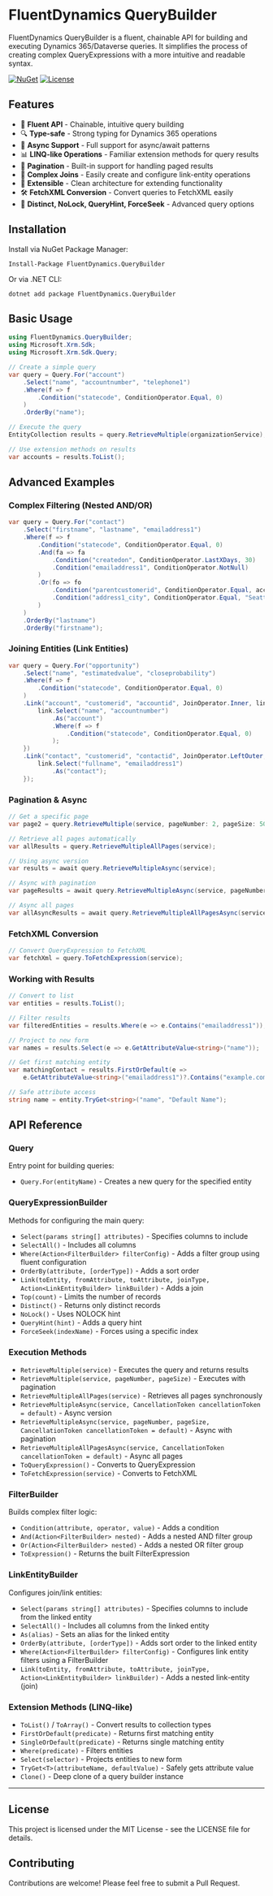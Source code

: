 # FluentDynamics QueryBuilder

FluentDynamics QueryBuilder is a fluent, chainable API for building and executing Dynamics 365/Dataverse queries. It simplifies the process of creating complex QueryExpressions with a more intuitive and readable syntax.

[![NuGet](https://img.shields.io/nuget/v/FluentDynamics.QueryBuilder.svg)](https://www.nuget.org/packages/FluentDynamics.QueryBuilder/)
[![License](https://img.shields.io/github/license/ulaserkus/fluent-dynamics)](LICENSE)

## Features

- 🔄 **Fluent API** - Chainable, intuitive query building
- 🔍 **Type-safe** - Strong typing for Dynamics 365 operations
- 🚀 **Async Support** - Full support for async/await patterns
- 📊 **LINQ-like Operations** - Familiar extension methods for query results
- 📑 **Pagination** - Built-in support for handling paged results
- 🔗 **Complex Joins** - Easily create and configure link-entity operations
- 🧩 **Extensible** - Clean architecture for extending functionality
- 🛠 **FetchXML Conversion** - Convert queries to FetchXML easily
- 🧮 **Distinct, NoLock, QueryHint, ForceSeek** - Advanced query options

## Installation

Install via NuGet Package Manager:

```
Install-Package FluentDynamics.QueryBuilder
```

Or via .NET CLI:

```
dotnet add package FluentDynamics.QueryBuilder
```

## Basic Usage

```csharp
using FluentDynamics.QueryBuilder;
using Microsoft.Xrm.Sdk;
using Microsoft.Xrm.Sdk.Query;

// Create a simple query
var query = Query.For("account")
    .Select("name", "accountnumber", "telephone1")
    .Where(f => f
        .Condition("statecode", ConditionOperator.Equal, 0)
    )
    .OrderBy("name");

// Execute the query
EntityCollection results = query.RetrieveMultiple(organizationService);

// Use extension methods on results
var accounts = results.ToList();
```

## Advanced Examples

### Complex Filtering (Nested AND/OR)

```csharp
var query = Query.For("contact")
    .Select("firstname", "lastname", "emailaddress1")
    .Where(f => f
        .Condition("statecode", ConditionOperator.Equal, 0)
        .And(fa => fa
            .Condition("createdon", ConditionOperator.LastXDays, 30)
            .Condition("emailaddress1", ConditionOperator.NotNull)
        )
        .Or(fo => fo
            .Condition("parentcustomerid", ConditionOperator.Equal, accountId)
            .Condition("address1_city", ConditionOperator.Equal, "Seattle")
        )
    )
    .OrderBy("lastname")
    .OrderBy("firstname");
```

### Joining Entities (Link Entities)

```csharp
var query = Query.For("opportunity")
    .Select("name", "estimatedvalue", "closeprobability")
    .Where(f => f
        .Condition("statecode", ConditionOperator.Equal, 0)
    )
    .Link("account", "customerid", "accountid", JoinOperator.Inner, link => {
        link.Select("name", "accountnumber")
            .As("account")
            .Where(f => f
                .Condition("statecode", ConditionOperator.Equal, 0)
            );
    })
    .Link("contact", "customerid", "contactid", JoinOperator.LeftOuter, link => {
        link.Select("fullname", "emailaddress1")
            .As("contact");
    });
```

### Pagination & Async

```csharp
// Get a specific page
var page2 = query.RetrieveMultiple(service, pageNumber: 2, pageSize: 50);

// Retrieve all pages automatically
var allResults = query.RetrieveMultipleAllPages(service);

// Using async version
var results = await query.RetrieveMultipleAsync(service);

// Async with pagination
var pageResults = await query.RetrieveMultipleAsync(service, pageNumber: 2, pageSize: 50);

// Async all pages
var allAsyncResults = await query.RetrieveMultipleAllPagesAsync(service);
```

### FetchXML Conversion

```csharp
// Convert QueryExpression to FetchXML
var fetchXml = query.ToFetchExpression(service);
```

### Working with Results

```csharp
// Convert to list
var entities = results.ToList();

// Filter results
var filteredEntities = results.Where(e => e.Contains("emailaddress1"));

// Project to new form
var names = results.Select(e => e.GetAttributeValue<string>("name"));

// Get first matching entity
var matchingContact = results.FirstOrDefault(e => 
    e.GetAttributeValue<string>("emailaddress1")?.Contains("example.com") == true);

// Safe attribute access
string name = entity.TryGet<string>("name", "Default Name");
```

## API Reference

### Query

Entry point for building queries:
- `Query.For(entityName)` - Creates a new query for the specified entity

### QueryExpressionBuilder

Methods for configuring the main query:
- `Select(params string[] attributes)` - Specifies columns to include
- `SelectAll()` - Includes all columns
- `Where(Action<FilterBuilder> filterConfig)` - Adds a filter group using fluent configuration
- `OrderBy(attribute, [orderType])` - Adds a sort order
- `Link(toEntity, fromAttribute, toAttribute, joinType, Action<LinkEntityBuilder> linkBuilder)` - Adds a join
- `Top(count)` - Limits the number of records
- `Distinct()` - Returns only distinct records
- `NoLock()` - Uses NOLOCK hint
- `QueryHint(hint)` - Adds a query hint
- `ForceSeek(indexName)` - Forces using a specific index

### Execution Methods

- `RetrieveMultiple(service)` - Executes the query and returns results
- `RetrieveMultiple(service, pageNumber, pageSize)` - Executes with pagination
- `RetrieveMultipleAllPages(service)` - Retrieves all pages synchronously
- `RetrieveMultipleAsync(service, CancellationToken cancellationToken = default)` - Async version
- `RetrieveMultipleAsync(service, pageNumber, pageSize, CancellationToken cancellationToken = default)` - Async with pagination
- `RetrieveMultipleAllPagesAsync(service, CancellationToken cancellationToken = default)` - Async all pages
- `ToQueryExpression()` - Converts to QueryExpression
- `ToFetchExpression(service)` - Converts to FetchXML

### FilterBuilder

Builds complex filter logic:
- `Condition(attribute, operator, value)` - Adds a condition
- `And(Action<FilterBuilder> nested)` - Adds a nested AND filter group
- `Or(Action<FilterBuilder> nested)` - Adds a nested OR filter group
- `ToExpression()` - Returns the built FilterExpression

### LinkEntityBuilder

Configures join/link entities:
- `Select(params string[] attributes)` - Specifies columns to include from the linked entity
- `SelectAll()` - Includes all columns from the linked entity
- `As(alias)` - Sets an alias for the linked entity
- `OrderBy(attribute, [orderType])` - Adds sort order to the linked entity
- `Where(Action<FilterBuilder> filterConfig)` - Configures link entity filters using a FilterBuilder
- `Link(toEntity, fromAttribute, toAttribute, joinType, Action<LinkEntityBuilder> linkBuilder)` - Adds a nested link-entity (join)

### Extension Methods (LINQ-like)

- `ToList()` / `ToArray()` - Convert results to collection types
- `FirstOrDefault(predicate)` - Returns first matching entity
- `SingleOrDefault(predicate)` - Returns single matching entity
- `Where(predicate)` - Filters entities
- `Select(selector)` - Projects entities to new form
- `TryGet<T>(attributeName, defaultValue)` - Safely gets attribute value
- `Clone()` - Deep clone of a query builder instance
---

## License

This project is licensed under the MIT License - see the LICENSE file for details.

## Contributing

Contributions are welcome! Please feel free to submit a Pull Request.

